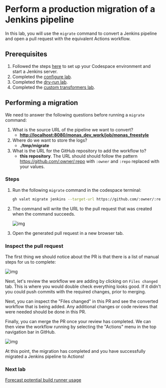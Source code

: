 # Perform a production migration of a Jenkins pipeline

In this lab, you will use the `migrate` command to convert a Jenkins pipeline and open a pull request with the equivalent Actions workflow.

## Prerequisites

1. Followed the steps [here](./readme.md#configure-your-codespace) to set up your Codespace environment and start a Jenkins server.
2. Completed the [configure lab](./1-configure-lab.md#configuring-credentials).
3. Completed the [dry-run lab](./3-dry-run.md).
4. Completed the [custom transformers lab](./4-custom-transformers.md).

## Performing a migration

We need to answer the following questions before running a `migrate` command:

1. What is the source URL of the pipeline we want to convert?
    - __<http://localhost:8080/monas_dev_work/job/monas_freestyle>__
2. Where do we want to store the logs?
    - __./tmp/migrate__
3. What is the URL for the GitHub repository to add the workflow to?
    - __this repository__. The URL should should follow the pattern <https://github.com/:owner/:repo> with `:owner` and `:repo` replaced with your values.

### Steps

1. Run the following `migrate` command in the codespace terminal:

    ```bash
    gh valet migrate jenkins --target-url https://github.com/:owner/:repo --output-dir ./tmp/migrate --source-url http://localhost:8080/job/monas_dev_work/job/monas_freestyle
    ```

2. The command will write the URL to the pull request that was created when the command succeeds.

    ![img](https://user-images.githubusercontent.com/19557880/185509412-ab64d92d-2a56-4d5a-bbb4-35a41a2ca48c.png)

3. Open the generated pull request in a new browser tab.

### Inspect the pull request

The first thing we should notice about the PR is that there is a list of manual steps for us to complete:

![img](https://user-images.githubusercontent.com/19557880/186784161-b7882ac4-ac99-4462-b69f-f49b9202527b.png)

Next, let's review the workflow we are adding by clicking on `Files changed` tab. This is where you would double check everything looks good. If it didn't you could push commits with the required changes, prior to merging.

Next, you can inspect the "Files changed" in this PR and see the converted workflow that is being added. Any additional changes or code reviews that were needed should be done in this PR.

Finally, you can merge the PR once your review has completed. We can then view the workflow running by selecting the "Actions" menu in the top navigation bar in GitHub.

![img](https://user-images.githubusercontent.com/19557880/185509704-90243ec5-e77f-4baf-a9b2-d9a4d9fda199.png)

At this point, the migration has completed and you have successfully migrated a Jenkins pipeline to Actions!

### Next lab

[Forecast potential build runner usage](6-forecast.md)
